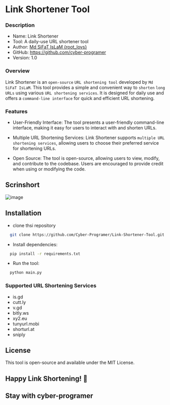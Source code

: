 
# Link Shortener Tool

### Description
- Name: Link Shortener
- Tool: A daily-use URL shortener tool
- Author: <a href="https://facebook.com/root.lovs">Md SiFaT IsLaM {root_lovs}</a>
- GitHub: https://github.com/cyber-programer
- Version: 1.0

### Overview
Link Shortener is an `open-source` `URL shortening tool` developed by `Md SiFaT IsLaM`. This tool provides a simple and convenient way to `shorten` `long URLs` using various `URL shortening services`. It is designed for daily use and offers a `command-line interface` for quick and efficient URL shortening.

### Features
- User-Friendly Interface: The tool presents a user-friendly command-line interface, making it easy for users to interact with and shorten URLs.

- Multiple URL Shortening Services: Link Shortener supports `multiple URL shortening services`, allowing users to choose their preferred service for shortening URLs.

- Open Source: The tool is open-source, allowing users to view, modify, and contribute to the codebase. Users are encouraged to provide credit when using or modifying the code.

## Scrinshort
![image](https://github.com/Cyber-Programer/Link-Shortener-Tool/assets/125746506/dd48fcf2-a29d-4ec5-a075-b804b60691c1)


## Installation

- clone thsi repository
```bash
  git clone https://github.com/Cyber-Programer/Link-Shortener-Tool.git
```

- Install dependencies:
```bash
  pip install -r requirements.txt
```

- Run the tool:
```bash
  python main.py
```

### Supported URL Shortening Services
- is.gd
- cutt.ly
- v.gd
- bitly.ws
- xy2.eu
- tunyurl.mobi
- shorturl.at
- sniply

## License
This tool is open-source and available under the MIT License.


## Happy Link Shortening! 🚀
## Stay with cyber-programer
